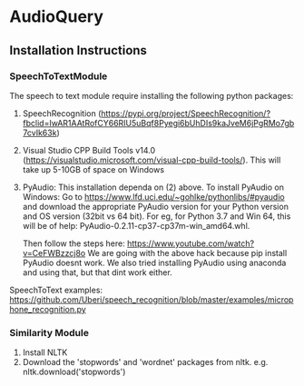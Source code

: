 # AudioQuery

## Installation Instructions
### SpeechToTextModule
The speech to text module require installing the following python packages:
1. SpeechRecognition (https://pypi.org/project/SpeechRecognition/?fbclid=IwAR1AAtRofCY66RIU5uBqf8Pyegi6bUhDIs9kaJveM6jPgRMo7gb7cvIk63k)
2. Visual Studio CPP Build Tools v14.0 (https://visualstudio.microsoft.com/visual-cpp-build-tools/). This will take up 5-10GB of         space on Windows
3. PyAudio: This installation dependa on (2) above. To install PyAudio on Windows:
   Go to https://www.lfd.uci.edu/~gohlke/pythonlibs/#pyaudio and download the appropriate PyAudio version for 
   your Python version and OS version (32bit vs 64 bit). For eg, for Python 3.7 and Win 64, this will be of help: PyAudio-0.2.11-cp37-cp37m-win_amd64.whl.
   
   Then follow the steps here: https://www.youtube.com/watch?v=CeFWBzzcj8o
   We are going with the above hack because pip install PyAudio doesnt work. We also tried installing PyAudio using anaconda 
   and using that, but that dint work either.

SpeechToText examples: https://github.com/Uberi/speech_recognition/blob/master/examples/microphone_recognition.py

### Similarity Module

1. Install NLTK
2. Download the 'stopwords' and 'wordnet' packages from nltk.
    e.g. nltk.download('stopwords')


